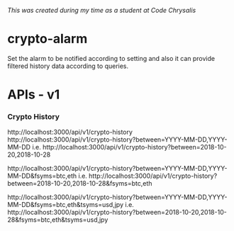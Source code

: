 *This was created during my time as a student at Code Chrysalis*

# crypto-alarm
Set the alarm to be notified according to setting and also it can provide filtered history data according to queries.



# APIs - v1

### Crypto History

http://localhost:3000/api/v1/crypto-history
http://localhost:3000/api/v1/crypto-history?between=YYYY-MM-DD,YYYY-MM-DD
i.e. http://localhost:3000/api/v1/crypto-history?between=2018-10-20,2018-10-28

http://localhost:3000/api/v1/crypto-history?between=YYYY-MM-DD,YYYY-MM-DD&fsyms=btc,eth
i.e. http://localhost:3000/api/v1/crypto-history?between=2018-10-20,2018-10-28&fsyms=btc,eth

http://localhost:3000/api/v1/crypto-history?between=YYYY-MM-DD,YYYY-MM-DD&fsyms=btc,eth&tsyms=usd,jpy
i.e. http://localhost:3000/api/v1/crypto-history?between=2018-10-20,2018-10-28&fsyms=btc,eth&tsyms=usd,jpy

